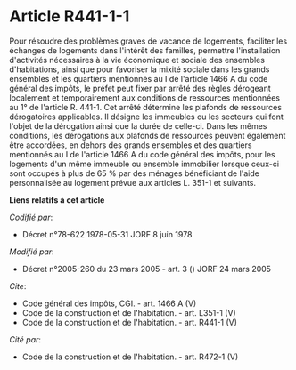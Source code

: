 # Article R441-1-1

Pour résoudre des problèmes graves de vacance de logements, faciliter les échanges de logements dans l'intérêt des familles,
permettre l'installation d'activités nécessaires à la vie économique et sociale des ensembles d'habitations, ainsi que pour
favoriser la mixité sociale dans les grands ensembles et les quartiers mentionnés au I de l'article 1466 A du code général
des impôts, le préfet peut fixer par arrêté des règles dérogeant localement et temporairement aux conditions de ressources
mentionnées au 1° de l'article R. 441-1. Cet arrêté détermine les plafonds de ressources dérogatoires applicables. Il désigne
les immeubles ou les secteurs qui font l'objet de la dérogation ainsi que la durée de celle-ci. Dans les mêmes conditions,
les dérogations aux plafonds de ressources peuvent également être accordées, en dehors des grands ensembles et des quartiers
mentionnés au I de l'article 1466 A du code général des impôts, pour les logements d'un même immeuble ou ensemble immobilier
lorsque ceux-ci sont occupés à plus de 65 % par des ménages bénéficiant de l'aide personnalisée au logement prévue aux
articles L. 351-1 et suivants.

**Liens relatifs à cet article**

_Codifié par_:

  - Décret n°78-622 1978-05-31 JORF 8 juin 1978

_Modifié par_:

  - Décret n°2005-260 du 23 mars 2005 - art. 3 () JORF 24 mars 2005

_Cite_:

  - Code général des impôts, CGI. - art. 1466 A (V)
  - Code de la construction et de l'habitation. - art. L351-1 (V)
  - Code de la construction et de l'habitation. - art. R441-1 (V)

_Cité par_:

  - Code de la construction et de l'habitation. - art. R472-1 (V)
